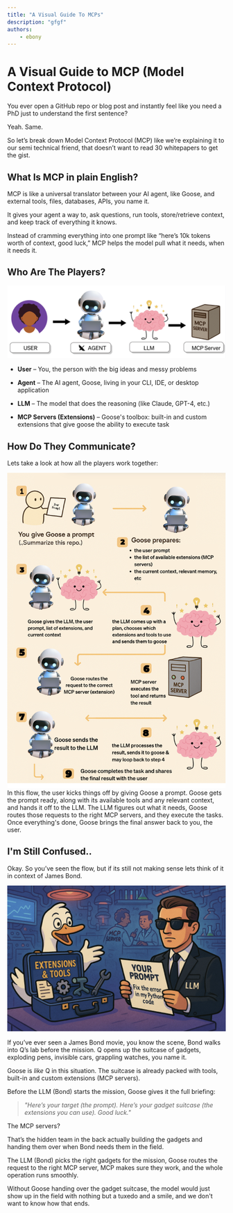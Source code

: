 ```yaml
---
title: "A Visual Guide To MCPs"
description: "gfgf"
authors: 
    - ebony
---
```


# A Visual Guide to MCP (Model Context Protocol) 

You ever open a GitHub repo or blog post and instantly feel like you need a PhD just to understand the first sentence?

Yeah. Same.

<!--truncate-->

So let’s break down Model Context Protocol (MCP) like we’re explaining it to our semi technical friend, that doesn’t want to read 30 whitepapers to get the gist.

## What Is MCP in plain English?

MCP is like a universal translator between your AI agent, like Goose, and external tools, files, databases, APIs, you name it.

It gives your agent a way to, ask questions, run tools, store/retrieve context, and keep track of everything it knows. 

Instead of cramming everything into one prompt like “here’s 10k tokens worth of context, good luck,” MCP helps the model pull what it needs, when it needs it.

## Who Are The Players? 
![players](players.png)

- **User** – You, the person with the big ideas and messy problems

- **Agent** – The AI agent, Goose, living in your CLI, IDE, or desktop application

- **LLM** – The model that does the reasoning (like Claude, GPT-4, etc.)

- **MCP Servers (Extensions)** – Goose's toolbox: built-in and custom extensions that give goose the ability to execute task

## How Do They Communicate?
Lets take a look at how all the players work together: 

![Visual guide](visualguide.png)
In this flow, the user kicks things off by giving Goose a prompt. Goose gets the prompt ready, along with its available tools and any relevant context, and hands it off to the LLM. The LLM figures out what it needs, Goose routes those requests to the right MCP servers, and they execute the tasks. Once everything's done, Goose brings the final answer back to you, the user.

## I'm Still Confused..

Okay. So you’ve seen the flow, but if its still not making sense lets think of it in context of James Bond. 

![james bond](james.png)

If you’ve ever seen a James Bond movie, you know the scene,
Bond walks into Q’s lab before the mission.
Q opens up the suitcase of gadgets, exploding pens, invisible cars, grappling watches, you name it.

Goose is _like_ Q in this situation.
The suitcase is already packed with tools, built-in and custom extensions (MCP servers).

Before the LLM (Bond) starts the mission, Goose gives it the full briefing:

>_"Here’s your target (the prompt). Here’s your gadget suitcase (the extensions you can use). Good luck."_

The MCP servers?

That’s the hidden team in the back actually building the gadgets and handing them over when Bond needs them in the field.

The LLM (Bond) picks the right gadgets for the mission, Goose routes the request to the right MCP server, MCP makes sure they work, and the whole operation runs smoothly.

Without Goose handing over the gadget suitcase, the model would just show up in the field with nothing but a tuxedo and a smile, and we don't want to know how that ends.




<head>
  <meta property="og:title" content="A Visual Guide To MCPs" />
  <meta property="og:type" content="article" />
  <meta property="og:url" content="https://block.github.io/goose/blog/2025/04/10/visual-guide-mcp" />
  <meta property="og:description" content="MCP ecosystem explained through images" />
  <meta property="og:image" content="http://block.github.io/goose/assets/images/responsible-vibe-code-a77f5e24a879edda943cc76f1fc0bd2a.png" />
  <meta name="twitter:card" content="summary_large_image" />
  <meta property="twitter:domain" content="block.github.io/goose" />
  <meta name="twitter:title" content="A Visual Guide To MCPs" />
  <meta name="twitter:description" content="MCP ecosystem explained through images" />
  <meta name="twitter:image" content="http://block.github.io/goose/assets/images/responsible-vibe-code-a77f5e24a879edda943cc76f1fc0bd2a.png" />
</head>